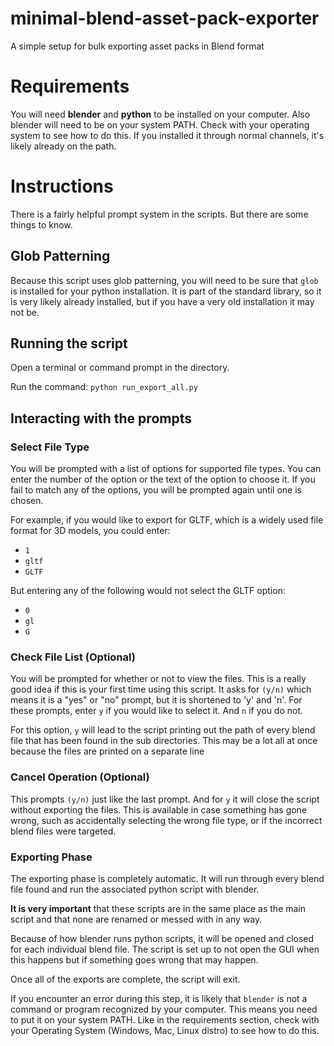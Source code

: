 # minimal-blend-asset-pack-exporter
 A simple setup for bulk exporting asset packs in Blend format


# Requirements

You will need **blender** and **python** to be installed on your computer. Also blender will need to be on your system PATH. Check with your operating system to see how to do this. If you installed it through normal channels, it's likely already on the path.

# Instructions

There is a fairly helpful prompt system in the scripts. But there are some things to know.

## Glob Patterning
Because this script uses glob patterning, you will need to be sure that `glob` is installed for your python installation. It is part of the standard library, so it is very likely already installed, but if you have a very old installation it may not be.

## Running the script
Open a terminal or command prompt in the directory.

Run the command:
`python run_export_all.py`

## Interacting with the prompts

### Select File Type
You will be prompted with a list of options for supported file types. You can enter the number of the option or the text of the option to choose it. If you fail to match any of the options, you will be prompted again until one is chosen.

For example, if you would like to export for GLTF, which is a widely used file format for 3D models, you could enter:
- `1`
- `gltf`
- `GLTF`

But entering any of the following would not select the GLTF option:
- `0`
- `gl`
- `G`

### Check File List (Optional)
You will be prompted for whether or not to view the files. This is a really good idea if this is your first time using this script. It asks for `(y/n)` which means it is a "yes" or "no" prompt, but it is shortened to 'y' and 'n'. For these prompts, enter `y` if you would like to select it. And `n` if you do not.

For this option, `y` will lead to the script printing out the path of every blend file that has been found in the sub directories. This may be a lot all at once because the files are printed on a separate line


### Cancel Operation (Optional)
This prompts `(y/n)` just like the last prompt. And for `y` it will close the script without exporting the files. This is available in case something has gone wrong, such as accidentally selecting the wrong file type, or if the incorrect blend files were targeted.

### Exporting Phase
The exporting phase is completely automatic. It will run through every blend file found and run the associated python script with blender.

**It is very important** that these scripts are in the same place as the main script and that none are renamed or messed with in any way.

Because of how blender runs python scripts, it will be opened and closed for each individual blend file. The script is set up to not open the GUI when this happens but if something goes wrong that may happen.

Once all of the exports are complete, the script will exit.

If you encounter an error during this step, it is likely that `blender` is not a command or program recognized by your computer. This means you need to put it on your system PATH. Like in the requirements section, check with your Operating System (Windows, Mac, Linux distro) to see how to do this.
